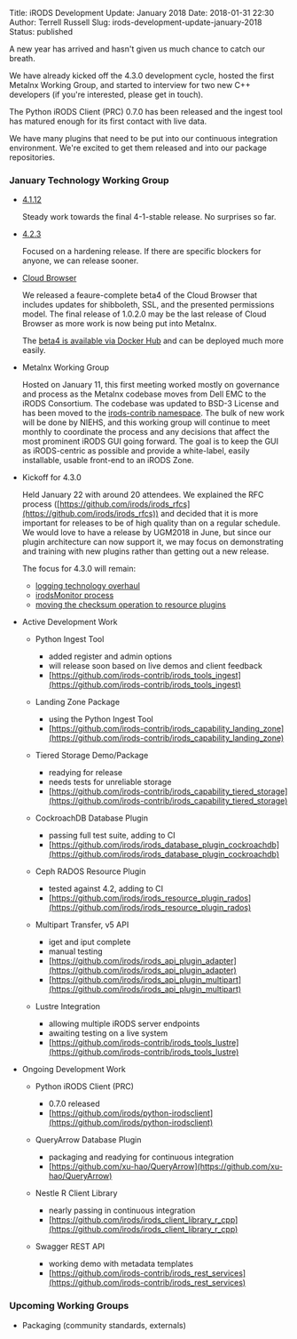 Title: iRODS Development Update: January 2018
Date: 2018-01-31 22:30
Author: Terrell Russell
Slug: irods-development-update-january-2018
Status: published


A new year has arrived and hasn't given us much chance to catch our breath.

We have already kicked off the 4.3.0 development cycle, hosted the first Metalnx Working Group, and started to interview for two new C++ developers (if you're interested, please get in touch).

The Python iRODS Client (PRC) 0.7.0 has been released and the ingest tool has matured enough for its first contact with live data.

We have many plugins that need to be put into our continuous integration environment.  We're excited to get them released and into our package repositories.


### January Technology Working Group

- [4.1.12](https://github.com/irods/irods/milestone/27)

    Steady work towards the final 4-1-stable release.  No surprises so far.

- [4.2.3](https://github.com/irods/irods/milestone/28)

    Focused on a hardening release.  If there are specific blockers for anyone, we can release sooner.

- [Cloud Browser](https://github.com/dice-unc/irods-cloud-browser)

    We released a feaure-complete beta4 of the Cloud Browser that includes updates for shibboleth, SSL, and the presented permissions model.  The final release of 1.0.2.0 may be the last release of Cloud Browser as more work is now being put into Metalnx.

    The [beta4 is available via Docker Hub](https://hub.docker.com/r/diceunc/cloudbrowser/tags/) and can be deployed much more easily.

- Metalnx Working Group

    Hosted on January 11, this first meeting worked mostly on governance and process as the Metalnx codebase moves from Dell EMC to the iRODS Consortium.  The codebase was updated to BSD-3 License and has been moved to the [irods-contrib namespace](https://github.com/irods-contrib/metalnx-web).  The bulk of new work will be done by NIEHS, and this working group will continue to meet monthly to coordinate the process and any decisions that affect the most prominent iRODS GUI going forward.  The goal is to keep the GUI as iRODS-centric as possible and provide a white-label, easily installable, usable front-end to an iRODS Zone.

- Kickoff for 4.3.0

    Held January 22 with around 20 attendees.  We explained the RFC process ([https://github.com/irods/irods_rfcs](https://github.com/irods/irods_rfcs)) and decided that it is more important for releases to be of high quality than on a regular schedule.  We would love to have a release by UGM2018 in June, but since our plugin architecture can now support it, we may focus on demonstrating and training with new plugins rather than getting out a new release.

    The focus for 4.3.0 will remain:

    - [logging technology overhaul](https://github.com/irods/irods_rfcs/blob/master/0001_logging.md)
    - [irodsMonitor process](https://github.com/irods/irods_rfcs/blob/master/0002_irodsmonitor.md)
    - [moving the checksum operation to resource plugins](https://github.com/irods/irods/issues/3127)

- Active Development Work

    - Python Ingest Tool
        - added register and admin options
        - will release soon based on live demos and client feedback
        - [https://github.com/irods-contrib/irods_tools_ingest](https://github.com/irods-contrib/irods_tools_ingest)

    - Landing Zone Package
        - using the Python Ingest Tool
        - [https://github.com/irods-contrib/irods_capability_landing_zone](https://github.com/irods-contrib/irods_capability_landing_zone)

    - Tiered Storage Demo/Package
        - readying for release
        - needs tests for unreliable storage
        - [https://github.com/irods-contrib/irods_capability_tiered_storage](https://github.com/irods-contrib/irods_capability_tiered_storage)

    - CockroachDB Database Plugin
        - passing full test suite, adding to CI
        - [https://github.com/irods/irods_database_plugin_cockroachdb](https://github.com/irods/irods_database_plugin_cockroachdb)

    - Ceph RADOS Resource Plugin
        - tested against 4.2, adding to CI
        - [https://github.com/irods/irods_resource_plugin_rados](https://github.com/irods/irods_resource_plugin_rados)

    - Multipart Transfer, v5 API
        - iget and iput complete
        - manual testing
        - [https://github.com/irods/irods_api_plugin_adapter](https://github.com/irods/irods_api_plugin_adapter)
        - [https://github.com/irods/irods_api_plugin_multipart](https://github.com/irods/irods_api_plugin_multipart)

    - Lustre Integration
        - allowing multiple iRODS server endpoints
        - awaiting testing on a live system
        - [https://github.com/irods-contrib/irods_tools_lustre](https://github.com/irods-contrib/irods_tools_lustre)

- Ongoing Development Work

    - Python iRODS Client (PRC)
        - 0.7.0 released
        - [https://github.com/irods/python-irodsclient](https://github.com/irods/python-irodsclient)

    - QueryArrow Database Plugin
        - packaging and readying for continuous integration
        - [https://github.com/xu-hao/QueryArrow](https://github.com/xu-hao/QueryArrow)

    - Nestle R Client Library
        - nearly passing in continuous integration
        - [https://github.com/irods/irods_client_library_r_cpp](https://github.com/irods/irods_client_library_r_cpp)

    - Swagger REST API
        - working demo with metadata templates
        - [https://github.com/irods-contrib/irods_rest_services](https://github.com/irods-contrib/irods_rest_services)


### Upcoming Working Groups

- Packaging (community standards, externals)
